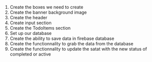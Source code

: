 1. Create the boxes we need to create
2. Create the banner background image
3. Create the header
4. Create input section
5. Create the TodoItems section
6. Set up our database
7. Create the ability to save data in firebase database
8. Create the functionnality to grab the data from the database
9. Create the functionnality to update the satat with the new status of completed or active
